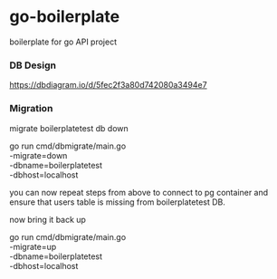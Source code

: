 # go-boilerplate
boilerplate for go API project

### DB Design

https://dbdiagram.io/d/5fec2f3a80d742080a3494e7

### Migration
 
migrate boilerplatetest db down

go run cmd/dbmigrate/main.go \
-migrate=down \
-dbname=boilerplatetest \
-dbhost=localhost

you can now repeat steps from above to connect to pg container
and ensure that users table is missing from boilerplatetest DB.

now bring it back up

go run cmd/dbmigrate/main.go \
-migrate=up \
-dbname=boilerplatetest \
-dbhost=localhost

